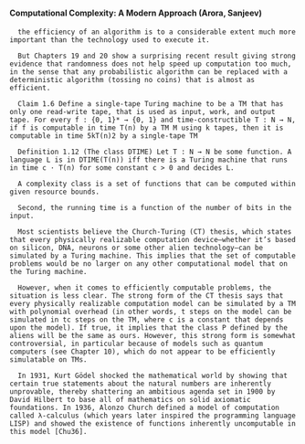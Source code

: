 #### Computational Complexity: A Modern Approach (Arora, Sanjeev)
      the efficiency of an algorithm is to a considerable extent much more important than the technology used to execute it.

      But Chapters 19 and 20 show a surprising recent result giving strong evidence that randomness does not help speed up computation too much, in the sense that any probabilistic algorithm can be replaced with a deterministic algorithm (tossing no coins) that is almost as efficient.

      Claim 1.6 Define a single-tape Turing machine to be a TM that has only one read-write tape, that is used as input, work, and output tape. For every f : {0, 1}* → {0, 1} and time-constructible T : N → N, if f is computable in time T(n) by a TM M using k tapes, then it is computable in time 5kT(n)2 by a single-tape TM 

      Definition 1.12 (The class DTIME) Let T : N → N be some function. A language L is in DTIME(T(n)) iff there is a Turing machine that runs in time c · T(n) for some constant c > 0 and decides L.

      A complexity class is a set of functions that can be computed within given resource bounds.

      Second, the running time is a function of the number of bits in the input.

      Most scientists believe the Church-Turing (CT) thesis, which states that every physically realizable computation device—whether it’s based on silicon, DNA, neurons or some other alien technology—can be simulated by a Turing machine. This implies that the set of computable problems would be no larger on any other computational model that on the Turing machine.

      However, when it comes to efficiently computable problems, the situation is less clear. The strong form of the CT thesis says that every physically realizable computation model can be simulated by a TM with polynomial overhead (in other words, t steps on the model can be simulated in tc steps on the TM, where c is a constant that depends upon the model). If true, it implies that the class P defined by the aliens will be the same as ours. However, this strong form is somewhat controversial, in particular because of models such as quantum computers (see Chapter 10), which do not appear to be efficiently simulatable on TMs.

      In 1931, Kurt Gödel shocked the mathematical world by showing that certain true statements about the natural numbers are inherently unprovable, thereby shattering an ambitious agenda set in 1900 by David Hilbert to base all of mathematics on solid axiomatic foundations. In 1936, Alonzo Church defined a model of computation called λ-calculus (which years later inspired the programming language LISP) and showed the existence of functions inherently uncomputable in this model [Chu36].

